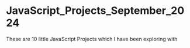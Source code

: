 # JavaScript_Projects_September_2024
 These are 10 little JavaScript Projects which I have been exploring with
